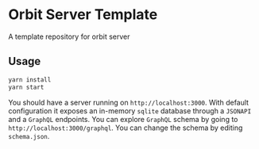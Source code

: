 # Orbit Server Template

A template repository for orbit server

## Usage

``` bash
yarn install
yarn start
```

You should have a server running on `http://localhost:3000`.
With default configuration it exposes an in-memory `sqlite` database through a `JSONAPI` and a `GraphQL` endpoints.
You can explore `GraphQL` schema by going to `http://localhost:3000/graphql`.
You can change the schema by editing `schema.json`.
